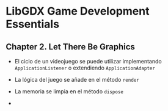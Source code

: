 # LibGDX Game Development Essentials

## Chapter 2. Let There Be Graphics

* El ciclo de un videojuego se puede utilizar implementando `ApplicationListener` o extendiendo `ApplicationAdapter`

* La lógica del juego se añade en el método `render`

* La memoria se limpia en el método `dispose`

* 
